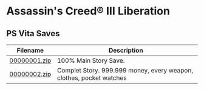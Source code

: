 # Assassin's Creed® III Liberation

## PS Vita Saves

| Filename | Description |
|----------|-------------|
| [00000001.zip](00000001.zip) | 100% Main Story Save.  |
| [00000002.zip](00000002.zip) | Complet Story. 999.999 money, every weapon, clothes, pocket watches  |
